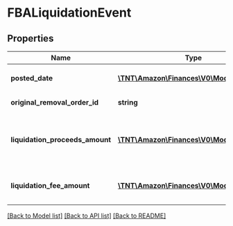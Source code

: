 # FBALiquidationEvent

## Properties
Name | Type | Description | Notes
------------ | ------------- | ------------- | -------------
**posted_date** | [**\TNT\Amazon\Finances\V0\Model\\DateTime**](\DateTime.md) | The date and time when the financial event was posted. | [optional] 
**original_removal_order_id** | **string** | The identifier for the original removal order. | [optional] 
**liquidation_proceeds_amount** | [**\TNT\Amazon\Finances\V0\Model\Currency**](Currency.md) | The amount paid by the liquidator for the seller&#39;s inventory. The seller receives this amount minus LiquidationFeeAmount. | [optional] 
**liquidation_fee_amount** | [**\TNT\Amazon\Finances\V0\Model\Currency**](Currency.md) | The fee charged to the seller by Amazon for liquidating the seller&#39;s FBA inventory. | [optional] 

[[Back to Model list]](../README.md#documentation-for-models) [[Back to API list]](../README.md#documentation-for-api-endpoints) [[Back to README]](../README.md)


